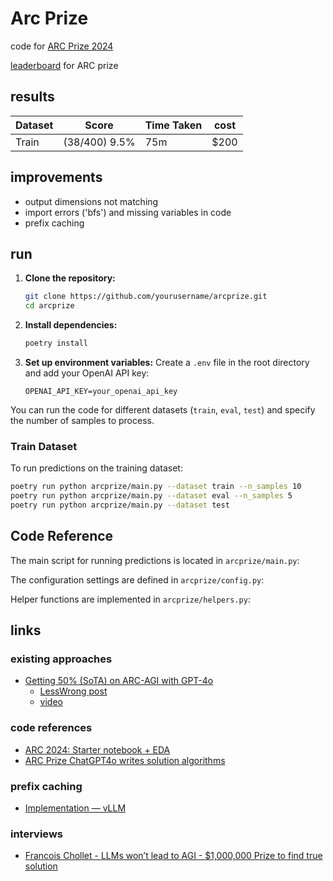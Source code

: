 # Arc Prize

code for [ARC Prize 2024](https://www.kaggle.com/competitions/arc-prize-2024/code?competitionId=67357&sortBy=voteCount&excludeNonAccessedDatasources=true)

[leaderboard](https://arcprize.org/leaderboard) for ARC prize

## results

| Dataset | Score         | Time Taken | cost |
| ------- | ------------- | ---------- | ---- |
| Train   | (38/400) 9.5% | 75m        | $200 |

## improvements

- output dimensions not matching
- import errors ('bfs') and missing variables in code
- prefix caching

## run

1. **Clone the repository:**

   ```sh
   git clone https://github.com/yourusername/arcprize.git
   cd arcprize
   ```

2. **Install dependencies:**

   ```sh
   poetry install
   ```

3. **Set up environment variables:**
   Create a `.env` file in the root directory and add your OpenAI API key:
   ```env
   OPENAI_API_KEY=your_openai_api_key
   ```

You can run the code for different datasets (`train`, `eval`, `test`) and specify the number of samples to process.

### Train Dataset

To run predictions on the training dataset:

```sh
poetry run python arcprize/main.py --dataset train --n_samples 10
poetry run python arcprize/main.py --dataset eval --n_samples 5
poetry run python arcprize/main.py --dataset test
```

## Code Reference

The main script for running predictions is located in `arcprize/main.py`:

The configuration settings are defined in `arcprize/config.py`:

Helper functions are implemented in `arcprize/helpers.py`:

## links

### existing approaches

- [Getting 50% (SoTA) on ARC-AGI with GPT-4o](https://redwoodresearch.substack.com/p/getting-50-sota-on-arc-agi-with-gpt)
  - [LessWrong post](https://www.lesswrong.com/posts/Rdwui3wHxCeKb7feK/getting-50-sota-on-arc-agi-with-gpt-4o)
  - [video](https://www.youtube.com/watch?v=z9j3wB1RRGA)

### code references

- [ARC 2024: Starter notebook + EDA](https://www.kaggle.com/code/allegich/arc-2024-starter-notebook-eda)
- [ARC Prize ChatGPT4o writes solution algorithms](https://www.kaggle.com/code/millernicholas/arc-prize-chatgpt4o-writes-solution-algorithms/notebook)

### prefix caching

- [Implementation — vLLM](https://docs.vllm.ai/en/latest/automatic_prefix_caching/details.html)

### interviews

- [Francois Chollet - LLMs won’t lead to AGI - $1,000,000 Prize to find true solution](https://www.youtube.com/watch?v=UakqL6Pj9xo)
